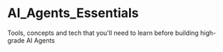 # AI_Agents_Essentials
Tools, concepts and tech that you'll need to learn before building high-grade AI Agents

